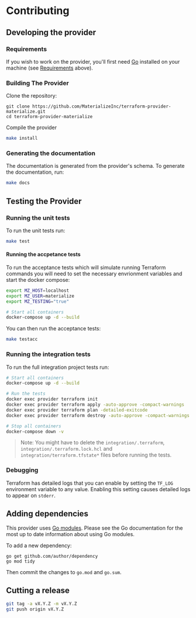# Contributing

## Developing the provider

### Requirements

If you wish to work on the provider, you'll first need
[Go](http://www.golang.org) installed on your machine (see
[Requirements](#requirements) above).

### Building The Provider

Clone the repository:

```
git clone https://github.com/MaterializeInc/terraform-provider-materialize.git
cd terraform-provider-materialize
```

Compile the provider

```bash
make install
```

### Generating the documentation

The documentation is generated from the provider's schema. To generate the documentation, run:

```bash
make docs
```

## Testing the Provider

### Running the unit tests

To run the unit tests run:

```bash
make test
```

#### Running the accpetance tests

To run the acceptance tests which will simulate running Terraform commands you will need to set the necessary envrionment variables and start the docker compose:

```bash
export MZ_HOST=localhost
export MZ_USER=materialize
export MZ_TESTING="true"

# Start all containers
docker-compose up -d --build
```

You can then run the acceptance tests:

```bash
make testacc
```

### Running the integration tests

To run the full integration project tests run:

```bash
# Start all containers
docker-compose up -d --build

# Run the tests
docker exec provider terraform init
docker exec provider terraform apply -auto-approve -compact-warnings
docker exec provider terraform plan -detailed-exitcode
docker exec provider terraform destroy -auto-approve -compact-warnings

# Stop all containers
docker-compose down -v
```

> Note: You might have to delete the `integration/.terraform`, `integration/.terraform.lock.hcl` and `integration/terraform.tfstate*` files before running the tests.

### Debugging
Terraform has detailed logs that you can enable by setting the `TF_LOG` environment variable to any value. Enabling this setting causes detailed logs to appear on `stderr`.

## Adding dependencies

This provider uses [Go modules](https://github.com/golang/go/wiki/Modules).
Please see the Go documentation for the most up to date information about using
Go modules.

To add a new dependency:

```
go get github.com/author/dependency
go mod tidy
```

Then commit the changes to `go.mod` and `go.sum`.

## Cutting a release

```bash
git tag -a vX.Y.Z -m vX.Y.Z
git push origin vX.Y.Z
```

[Materialize]: https://materialize.com
